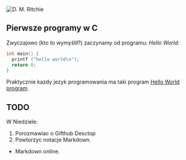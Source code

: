 ![D. M. Ritchie](http://pl.wikipedia.org/wiki/Hello_world)

## Pierwsze programy w C

Zwyczajowo (kto to wymyślił?) zaczynamy od programu:
*Hello World*:

```C
int main() {
  printf ("hello world\n");
  return 0;
}
```

Praktycznie kazdy jezyk programowania ma taki program [Hello World program][1].

## TODO

W Niedziele:

1. Porozmawiac o Gifthub Desctop
1. Powtorzyc notacje Markdown.
  - Markdown online.


[1]:http://pl.wikipedia.org/wiki/Hello_world

